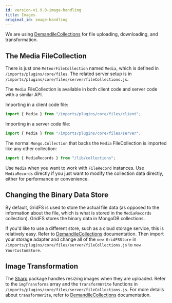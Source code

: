 ```yaml
---
id: version-v1.9.0-image-handling
title: Images
original_id: image-handling
---
```

    
We are using [DemandileCollections](https://github.com/reactioncommerce/reaction-file-collections) for file uploading, downloading, and transformation.

## The Media FileCollection

There is just one `MeteorFileCollection` named `Media`, which is defined in `/imports/plugins/core/files`. The related server setup is in `/imports/plugins/core/files/server/fileCollections.js`.

The `Media` FileCollection is available in both client code and server code with a similar API.

Importing in a client code file:

```js
import { Media } from "/imports/plugins/core/files/client";
```

Importing in a server code file:

```js
import { Media } from "/imports/plugins/core/files/server";
```

The normal `Mongo.Collection` that backs the `Media` FileCollection is imported like any other collection:

```js
import { MediaRecords } from "/lib/collections";
```

Use `Media` when you want to work with `FileRecord` instances. Use `MediaRecords` directly if you just want to modify the collection data directly, either for performance or convenience.

## Changing the Binary Data Store

By default, GridFS is used to store the actual file data (as opposed to the information about the file, which is what is stored in the `MediaRecords` collection). GridFS stores the binary data in MongoDB collections.

If you'd like to use a different store, such as a cloud storage service, this is relatively easy. Refer to [DemandileCollections](https://github.com/reactioncommerce/reaction-file-collections) documentation. Then import your storage adapter and change all of the `new GridFSStore` in `/imports/plugins/core/files/server/fileCollections.js` to `new YourCustomStore`.

## Image Transformation

The [Sharp](http://sharp.pixelplumbing.com/en/stable/) package handles resizing images when they are uploaded. Refer to the `imgTransforms` array and the `transformWrite` functions in `/imports/plugins/core/files/server/fileCollections.js`. For more details about `transformWrite`, refer to [DemandileCollections](https://github.com/reactioncommerce/reaction-file-collections) documentation.
